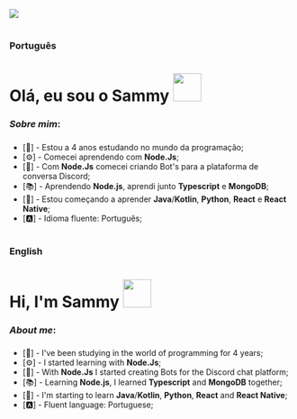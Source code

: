 <img src="https://github.com/SammyKunimatsu/SammyKunimatsu/raw/master/Assets/png/Sammy%20Kunimatsu.png"></img>
#
### Português
##

# Olá, eu sou o Sammy <img src="https://github.com/SammyKunimatsu/SammyKunimatsu/raw/master/Assets/png/miku_icon.png" width="50">
</img>

### *Sobre mim*:
###
- [📖] - Estou a 4 anos estudando no mundo da programação;
- [⚙️] - Comecei aprendendo com **Node.Js**;
- [💠] - Com **Node.Js** comecei criando Bot's para a plataforma de conversa Discord;
- [📚] - Aprendendo **Node.js**, aprendi junto **Typescript** e **MongoDB**;
- [📒] - Estou começando a aprender **Java**/**Kotlin**, **Python**, **React** e **React Native**;
- [🅰️] - Idioma fluente: Português;

#
### English
##

# Hi, I'm Sammy <img src="https://github.com/SammyKunimatsu/SammyKunimatsu/raw/master/Assets/png/miku_icon.png" width="50">
</img>

### *About me*:
###
- [📖] - I've been studying in the world of programming for 4 years;
- [⚙️] - I started learning with **Node.Js**;
- [💠] - With **Node.Js** I started creating Bots for the Discord chat platform;
- [📚] - Learning **Node.js**, I learned **Typescript** and **MongoDB** together;
- [📒] - I'm starting to learn **Java**/**Kotlin**, **Python**, **React** and **React Native**;
- [🅰️] - Fluent language: Portuguese;